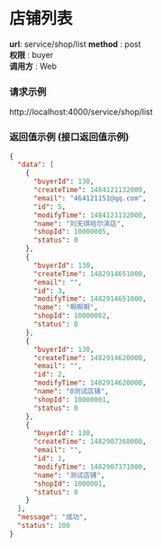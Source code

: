 店铺列表
=======

**url**: service/shop/list
**method** : post  
**权限** : buyer  
**调用方** : Web

### 请求示例
http://localhost:4000/service/shop/list

### 返回值示例 (接口返回值示例)

```json
{
  "data": [
    {
      "buyerId": 130,
      "createTime": 1484121132000,
      "email": "464121151@qq.com",
      "id": 5,
      "modifyTime": 1484121132000,
      "name": "刘天琪哈尔滨店",
      "shopId": 10000005,
      "status": 0
    },
    {
      "buyerId": 130,
      "createTime": 1482914651000,
      "email": "",
      "id": 3,
      "modifyTime": 1482914651000,
      "name": "啊啊啊",
      "shopId": 10000002,
      "status": 0
    },
    {
      "buyerId": 130,
      "createTime": 1482914620000,
      "email": "",
      "id": 2,
      "modifyTime": 1482914620000,
      "name": "0测试店铺",
      "shopId": 10000001,
      "status": 0
    },
    {
      "buyerId": 130,
      "createTime": 1482907368000,
      "email": "",
      "id": 1,
      "modifyTime": 1482907371000,
      "name": "测试店铺",
      "shopId": 1000001,
      "status": 0
    }
  ],
  "message": "成功",
  "status": 100
}
```